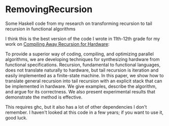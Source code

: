 RemovingRecursion
=================

Some Haskell code from my research on transforming recursion to tail recursion in functional algorithms

I think this is the best version of the code I wrote in 11th-12th grade for my work on [Compiling Away Recursion for Hardware](http://jaredp.github.io/assets/2013-pepm-recursion.pdf):

To provide a superior way of coding, compiling, and optimizing parallel algorithms, we are developing techniques for synthesizing hardware from functional specifications. Recursion, fundamental to functional languages, does not translate naturally to hardware, but tail recursion is iteration and easily implemented as a finite-state machine. In this paper, we show how to translate general recursion into tail recursion with an explicit stack that can be implemented in hardware. We give examples, describe the algorithm, and argue for its correctness. We also present experimental results that demonstrate the method is effective.

This requires ghc, but it also has a lot of other dependencies I don't remember.  I haven't looked at this code in a few years; if you want to use it, good luck.
